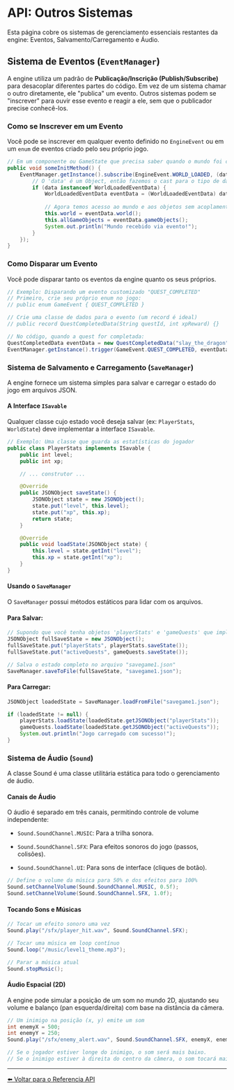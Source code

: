 # API: Outros Sistemas

Esta página cobre os sistemas de gerenciamento essenciais restantes da engine: Eventos, Salvamento/Carregamento e Áudio.

## Sistema de Eventos (`EventManager`)

A engine utiliza um padrão de **Publicação/Inscrição (Publish/Subscribe)** para desacoplar diferentes partes do código. Em vez de um sistema chamar o outro diretamente, ele "publica" um evento. Outros sistemas podem se "inscrever" para ouvir esse evento e reagir a ele, sem que o publicador precise conhecê-los.

### Como se Inscrever em um Evento

Você pode se inscrever em qualquer evento definido no `EngineEvent` ou em um `enum` de eventos criado pelo seu próprio jogo.

```java
// Em um componente ou GameState que precisa saber quando o mundo foi carregado.
public void someInitMethod() {
    EventManager.getInstance().subscribe(EngineEvent.WORLD_LOADED, (data) -> {
        // O 'data' é um Object, então fazemos o cast para o tipo de dado correto.
        if (data instanceof WorldLoadedEventData) {
            WorldLoadedEventData eventData = (WorldLoadedEventData) data;
            
            // Agora temos acesso ao mundo e aos objetos sem acoplamento direto!
            this.world = eventData.world();
            this.allGameObjects = eventData.gameObjects();
            System.out.println("Mundo recebido via evento!");
        }
    });
}
```
### Como Disparar um Evento
Você pode disparar tanto os eventos da engine quanto os seus próprios.
```java
// Exemplo: Disparando um evento customizado "QUEST_COMPLETED"
// Primeiro, crie seu próprio enum no jogo:
// public enum GameEvent { QUEST_COMPLETED }

// Crie uma classe de dados para o evento (um record é ideal)
// public record QuestCompletedData(String questId, int xpReward) {}

// No código, quando a quest for completada:
QuestCompletedData eventData = new QuestCompletedData("slay_the_dragon", 500);
EventManager.getInstance().trigger(GameEvent.QUEST_COMPLETED, eventData);
```
### Sistema de Salvamento e Carregamento (`SaveManager`)
A engine fornece um sistema simples para salvar e carregar o estado do jogo em arquivos JSON.

#### A Interface `ISavable`
Qualquer classe cujo estado você deseja salvar (ex: `PlayerStats`, `WorldState`) deve implementar a interface `ISavable`.
```java
// Exemplo: Uma classe que guarda as estatísticas do jogador
public class PlayerStats implements ISavable {
    public int level;
    public int xp;

    // ... construtor ...

    @Override
    public JSONObject saveState() {
        JSONObject state = new JSONObject();
        state.put("level", this.level);
        state.put("xp", this.xp);
        return state;
    }

    @Override
    public void loadState(JSONObject state) {
        this.level = state.getInt("level");
        this.xp = state.getInt("xp");
    }
}
```

#### Usando o `SaveManager`
O `SaveManager` possui métodos estáticos para lidar com os arquivos.

#### Para Salvar:
```java
// Supondo que você tenha objetos 'playerStats' e 'gameQuests' que implementam ISavable
JSONObject fullSaveState = new JSONObject();
fullSaveState.put("playerStats", playerStats.saveState());
fullSaveState.put("activeQuests", gameQuests.saveState());

// Salva o estado completo no arquivo "savegame1.json"
SaveManager.saveToFile(fullSaveState, "savegame1.json");
```

#### Para Carregar:
```java
JSONObject loadedState = SaveManager.loadFromFile("savegame1.json");

if (loadedState != null) {
    playerStats.loadState(loadedState.getJSONObject("playerStats"));
    gameQuests.loadState(loadedState.getJSONObject("activeQuests"));
    System.out.println("Jogo carregado com sucesso!");
}
```

### Sistema de Áudio (`Sound`)
A classe Sound é uma classe utilitária estática para todo o gerenciamento de áudio.

#### Canais de Áudio
O áudio é separado em três canais, permitindo controle de volume independente:

- `Sound.SoundChannel.MUSIC`: Para a trilha sonora.

- `Sound.SoundChannel.SFX`: Para efeitos sonoros do jogo (passos, colisões).

- `Sound.SoundChannel.UI`: Para sons de interface (cliques de botão).
```java
// Define o volume da música para 50% e dos efeitos para 100%
Sound.setChannelVolume(Sound.SoundChannel.MUSIC, 0.5f);
Sound.setChannelVolume(Sound.SoundChannel.SFX, 1.0f);
```
#### Tocando Sons e Músicas
```java
// Tocar um efeito sonoro uma vez
Sound.play("/sfx/player_hit.wav", Sound.SoundChannel.SFX);

// Tocar uma música em loop contínuo
Sound.loop("/music/level1_theme.mp3");

// Parar a música atual
Sound.stopMusic();
```
#### Áudio Espacial (2D)
A engine pode simular a posição de um som no mundo 2D, ajustando seu volume e balanço (pan esquerda/direita) com base na distância da câmera.
```java
// Um inimigo na posição (x, y) emite um som
int enemyX = 500;
int enemyY = 250;
Sound.play("/sfx/enemy_alert.wav", Sound.SoundChannel.SFX, enemyX, enemyY);

// Se o jogador estiver longe do inimigo, o som será mais baixo.
// Se o inimigo estiver à direita do centro da câmera, o som tocará mais no alto-falante direito.
```
---
[⬅️ Voltar para o Referencia API](./README.md)